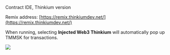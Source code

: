 Contract IDE, Thinkium version



Remix address: [https://remix.thinkiumdev.net/](https://remix.thinkiumdev.net/)



When running, selecting **Injected Web3 Thinkium** will automatically pop up TMMSK for  transactions.



![](https://thinkiumdev.net/res/wiki/remix/remix.png)

